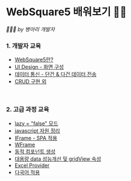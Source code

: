 # WebSquare5 배워보기 👩‍💻
*🐥🐣🐤 by 병아리 개발자*
<br/>

### 1. 개발자 교육

- [WebSquare5란?](./Beginners/BegSummary1.md)
- [UI Design - 화면 구성](./Beginners/BegSummary2.md)
- [데이터 통신 - 단건 & 다건 데이터 전송](./Beginners/BegSummary3.md)
- [CRUD 구현 외](./Beginners/BegSummary4.md)
<br/>

### 2. 고급 과정 교육

- [lazy = "false" 모드](./Advanced/AdvSummary1.md)
- [javascript 자원 정리](./Advanced/AdvSummary2.md)
- [IFrame - SPA 적용](./Advanced/AdvSummary3.md)
- [WFrame](./Advanced/AdvSummary4.md)
- [동적 컴포넌트 생성](./Advanced/AdvSummary5.md)
- [대용량 data 성능개선 및 gridView 속성](./Advanced/AdvSummary6.md)
- [Excel Provider](./Advanced/AdvSummary7.md)
- [다국어 적용](./Advanced/AdvSummary8.md)

<br/>
<br/>
